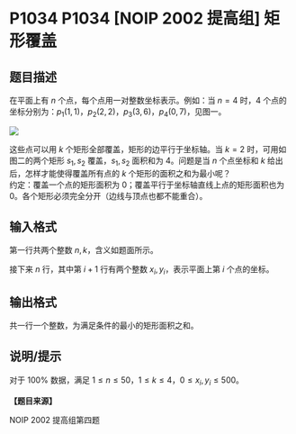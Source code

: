 # P1034 P1034 [NOIP 2002 提高组] 矩形覆盖

## 题目描述

在平面上有 $n$ 个点，每个点用一对整数坐标表示。例如：当 $n=4$ 时，$4$ 个点的坐标分别为：$p_1(1,1)$，$p_2(2,2)$，$p_3(3,6)$，$p_4(0,7)$，见图一。

![](https://cdn.luogu.com.cn/upload/image_hosting/dxc1c5k9.png)

这些点可以用 $k$ 个矩形全部覆盖，矩形的边平行于坐标轴。当 $k=2$ 时，可用如图二的两个矩形 $s_1,s_2$ 覆盖，$s_1,s_2$ 面积和为 $4$。问题是当 $n$ 个点坐标和 $k$ 给出后，怎样才能使得覆盖所有点的 $k$ 个矩形的面积之和为最小呢？  
约定：覆盖一个点的矩形面积为 $0$；覆盖平行于坐标轴直线上点的矩形面积也为 $0$。各个矩形必须完全分开（边线与顶点也都不能重合）。


## 输入格式

第一行共两个整数 $n,k$，含义如题面所示。

接下来 $n$ 行，其中第 $i+1$ 行有两个整数 $x_i,y_i$，表示平面上第 $i$ 个点的坐标。


## 输出格式

共一行一个整数，为满足条件的最小的矩形面积之和。


## 说明/提示

对于 $100\%$ 数据，满足 $1\le n \le  50$，$1 \le k \le 4$，$0 \le x_i,y_i  \le 500$。

**【题目来源】**

NOIP 2002 提高组第四题
